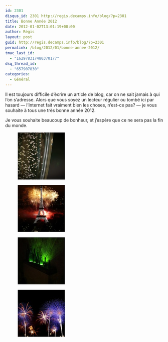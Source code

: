 ```yaml
---
id: 2301
disqus_id: 2301 http://regis.decamps.info/blog/?p=2301
title: Bonne Année 2012
date: 2012-01-02T13:01:19+00:00
author: Régis
layout: post
guid: http://regis.decamps.info/blog/?p=2301
permalink: /blog/2012/01/bonne-annee-2012/
tmac_last_id:
  - "162978317480370177"
dsq_thread_id:
  - "657907830"
categories:
  - Général
---
```

Il est toujours difficile d’écrire un article de blog, car on ne sait jamais à qui l’on s’adresse. Alors que vous soyez un lecteur régulier ou tombé ici par hasard &#8212; l’Internet fait vraiment bien les choses, n’est-ce pas? &#8212; je vous souhaite à tous une très bonne année 2012.

Je vous souhaite beaucoup de bonheur, et j’espère que ce ne sera pas la fin du monde.

<div id='gallery-11' class='gallery galleryid-2301 gallery-columns-3 gallery-size-thumbnail'>
  <figure class='gallery-item'> 
  
  <div class='gallery-icon landscape'>
    <a href='http://regis.decamps.info/blog/2012/01/bonne-annee-2012/champagne/'><img width="150" height="150" src="/blog/wp-content/uploads/2012/01/4880166966_175c6853a8_b-150x150.jpg" class="attachment-thumbnail size-thumbnail" alt="" /></a>
  </div></figure><figure class='gallery-item'> 
  
  <div class='gallery-icon landscape'>
    <a href='http://regis.decamps.info/blog/2012/01/bonne-annee-2012/2669565516_6ff7c44e82_b/'><img width="150" height="150" src="/blog/wp-content/uploads/2012/01/2669565516_6ff7c44e82_b-150x150.jpg" class="attachment-thumbnail size-thumbnail" alt="Phot Tour Eiffel de Yann Caradec" /></a>
  </div></figure><figure class='gallery-item'> 
  
  <div class='gallery-icon landscape'>
    <a href='http://regis.decamps.info/blog/2012/01/bonne-annee-2012/6181611335_a985e03142_b/'><img width="150" height="150" src="/blog/wp-content/uploads/2012/01/6181611335_a985e03142_b-150x150.jpg" class="attachment-thumbnail size-thumbnail" alt="Photo cave Mumm de David" /></a>
  </div></figure><figure class='gallery-item'> 
  
  <div class='gallery-icon landscape'>
    <a href='http://regis.decamps.info/blog/2012/01/bonne-annee-2012/1312377396_cff3beee8f_b/'><img width="150" height="150" src="/blog/wp-content/uploads/2012/01/1312377396_cff3beee8f_b-150x150.jpg" class="attachment-thumbnail size-thumbnail" alt="Fireworks de SJ" /></a>
  </div></figure>
</div>
